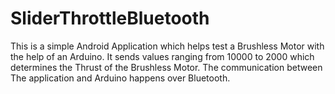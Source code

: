 # SliderThrottleBluetooth
This is a simple Android Application which helps test a Brushless Motor with the help of an Arduino. It sends values ranging from 10000 to 2000 which determines the Thrust of the Brushless Motor. The communication between The application and Arduino happens over Bluetooth.
